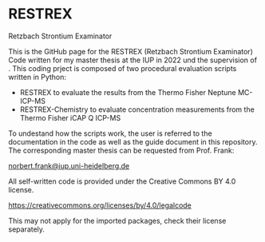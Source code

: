 # RESTREX
Retzbach Strontium Examinator


This is the GitHub page for the RESTREX (Retzbach Strontium Examinator) Code written for my master thesis at the IUP in 2022 und the supervision of . This coding prject is composed of two procedural evaluation scripts written in Python:
- RESTREX to evaluate the results from the Thermo Fisher Neptune MC-ICP-MS
- RESTREX-Chemistry to evaluate concentration measurements from the Thermo Fisher iCAP Q ICP-MS

To undestand how the scripts work, the user is referred to the documentation in the code as well as the guide document in this repository. The corresponding master thesis can be requested from Prof. Frank:

norbert.frank@iup.uni-heidelberg.de

All self-written code is provided under the Creative Commons BY 4.0 license.

https://creativecommons.org/licenses/by/4.0/legalcode

This may not apply for the imported packages, check their license separately.
